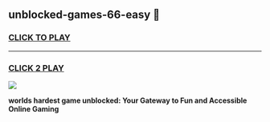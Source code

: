 
## unblocked-games-66-easy 👋
<h3>
<a href="https://premium.freeplayer.one?title=unblocked-games-66-easy&ref=14F">CLICK TO PLAY</a></h3>
<hr>

<h3>
<a href="https://premium.freeplayer.one?title=unblocked-games-66-easy&ref=14F">CLICK 2 PLAY</a>
  
</h3>

<a href="https://premium.freeplayer.one?title=unblocked-games-66-easy&ref=12F/"><img src="https://clearcache.store/games.png"></a>


**worlds hardest game unblocked: Your Gateway to Fun and Accessible Online Gaming**
